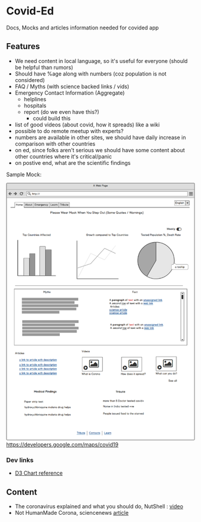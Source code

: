 # Covid-Ed

Docs, Mocks and articles information needed for covided app

## Features
* We need content in local language, so it's useful for everyone (should be helpful than rumors)
* Should have %age along with numbers (coz population is not considered)
* FAQ / Myths (with science backed links / vids)
* Emergency Contact Information (Aggregate)
    - helplines
    - hospitals
    - report (do we even have this?)
        * could build this
* list of good videos (about covid, how it spreads) like a wiki
* possible to do remote meetup with experts?
* numbers are available in other sites, we should have daily increase in comparison with other countries
* on ed, since folks aren't serious we should have some content about other countries where it's critical/panic
* on postive end, what are the scientific findings


Sample Mock:

![Image](./mocks/images/home_page.png)
https://developers.google.com/maps/covid19

### Dev links
* [D3 Chart reference](http://bl.ocks.org/mikehadlow/93b471e569e31af07cd3)



## Content
* The coronavirus explained and what you should do, NutShell : [video](https://www.youtube.com/watch?v=BtN-goy9VOY)
* Not HumanMade Corona, sciencenews [article](https://www.sciencenews.org/article/coronavirus-covid-19-not-human-made-lab-genetic-analysis-nature)


